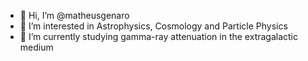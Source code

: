 - 👋 Hi, I’m @matheusgenaro
- 👀 I’m interested in Astrophysics, Cosmology and Particle Physics
- 🌱 I’m currently studying gamma-ray attenuation in the extragalactic medium

<!---
matheusgenaro/matheusgenaro is a ✨ special ✨ repository because its `README.md` (this file) appears on your GitHub profile.
You can click the Preview link to take a look at your changes.
--->
